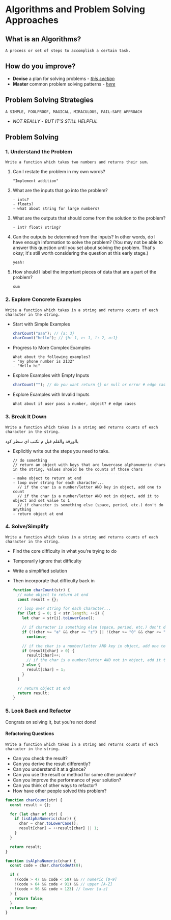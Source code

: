 # Algorithms and Problem Solving Approaches

## What is an Algorithms?

    A process or set of steps to accomplish a certain task.

## How do you improve?

- **Devise** a plan for solving problems - _[this section](./README.md)_
- **Master** common problem solving patterns - _[here](../ps_patterns/README.md)_

## Problem Solving Strategies

    A SIMPLE, FOOLPROOF, MAGICAL, MIRACULOUS, FAIL-SAFE APPROACH

- _NOT REALLY_ - _BUT IT'S STILL HELPFUL_

## Problem Solving

### 1. Understand the Problem

```text
Write a function which takes two numbers and returns their sum.
```

1.  Can I restate the problem in my own words?

    ```text
    "Implement addition"
    ```

2.  What are the inputs that go into the problem?

    ```text
    - ints?
    - floats?
    - what about string for large numbers?
    ```

3.  What are the outputs that should come from the solution to the problem?

    ```text
    - int? float? string?
    ```

4.  Can the outputs be determined from the inputs? In other words, do I have enough information to solve the problem? (You may not be able to answer this question until you set about solving the problem. That's okay; it's still worth considering the question at this early stage.)

    ```text
    yeah!
    ```

5.  How should I label the important pieces of data that are a part of the problem?

    ```text
    sum
    ```

### 2. Explore Concrete Examples

    Write a function which takes in a string and returns counts of each character in the string.

- Start with Simple Examples

  ```js
  charCount("aaa"); // {a: 3}
  charCount("hello"); // {h: 1, e: 1, l: 2, o:1}
  ```

- Progress to More Complex Examples

  ```text
  What about the following examples?
  - "my phone number is 2132"
  - "Hello hi"
  ```

- Explore Examples with Empty Inputs

  ```js
  charCount(""); // do you want return {} or null or error # edge cases
  ```

- Explore Examples with Invalid Inputs

  ```text
  What about if user pass a number, object? # edge cases
  ```

### 3. Break It Down

```text
Write a function which takes in a string and returns counts of each character in the string.
```

بالورقة والقلم قبل م تكتب اي سطر كود

- Explicitly write out the steps you need to take.

  ```text
  // do something
  // return an object with keys that are lowercase alphanumeric chars in the string, values should be the counts of those chars
  --------------------------------------------------
  - make object to return at end
  - loop over string for each character...
    // if the char is a number/letter AND key in object, add one to count
    // if the char is a number/letter AND not in object, add it to object and set value to 1
    // if character is something else (space, period, etc.) don't do anything
  - return object at end
  ```

### 4. Solve/Simplify

```text
Write a function which takes in a string and returns counts of each character in the string.
```

- Find the core difficulty in what you're trying to do
- Temporarily ignore that difficulty
- Write a simplified solution
- Then incorporate that difficulty back in

  ```js
  function charCount(str) {
    // make object to return at end
    const result = {};

    // loop over string for each character...
    for (let i = 0; i < str.length; ++i) {
      let char = str[i].toLowerCase();

      // if character is something else (space, period, etc.) don't do anything
      if (!(char >= "a" && char <= "z") || !(char >= "0" && char <= "9"))
        continue;

      // if the char is a number/letter AND key in object, add one to count
      if (result[char] > 0) {
        result[char]++;
        // if the char is a number/letter AND not in object, add it to object and set value to 1
      } else {
        result[char] = 1;
      }
    }

    // return object at end
    return result;
  }
  ```

### 5. Look Back and Refactor

Congrats on solving it, but you're not done!

#### Refactoring Questions

```text
Write a function which takes in a string and returns counts of each character in the string.
```

- Can you check the result?
- Can you derive the result differently?
- Can you understand it at a glance?
- Can you use the result or method for some other problem?
- Can you improve the performance of your solution?
- Can you think of other ways to refactor?
- How have other people solved this problem?

```js
function charCount(str) {
  const result = {};

  for (let char of str) {
    if (isAlphaNumeric(char)) {
      char = char.toLowerCase();
      result[char] = ++result[char] || 1;
    }
  }

  return result;
}

function isAlphaNumeric(char) {
  const code = char.charCodeAt(0);

  if (
    !(code > 47 && code < 58) && // numeric [0-9]
    !(code > 64 && code < 91) && // upper [A-Z]
    !(code > 96 && code < 123) // lower [a-z]
  ) {
    return false;
  }
  return true;
}
```
